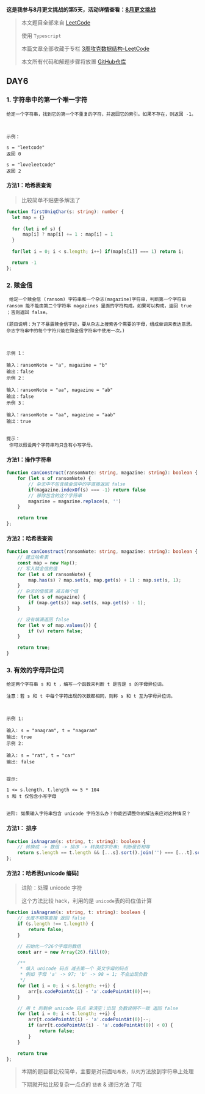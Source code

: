 **这是我参与8月更文挑战的第5天，活动详情查看：[8月更文挑战](https://juejin.cn/post/6987962113788493831 "https://juejin.cn/post/6987962113788493831")**

> 本文题目全部来自 [LeetCode](https://leetcode-cn.com/)
>
> 使用 `Typescript`
>
> 本篇文章全部收藏于专栏 [3周攻克数据结构-LeetCode](https://juejin.cn/column/6987569745008525343)
>
> 本文所有代码和解题步骤将放置 [GitHub仓库](https://github.com/ruoduan-hub/algorithm_py) 

## DAY6

### 1. 字符串中的第一个唯一字符

    给定一个字符串，找到它的第一个不重复的字符，并返回它的索引。如果不存在，则返回 -1。



    示例：
    
    s = "leetcode"
    返回 0
    
    s = "loveleetcode"
    返回 2

 

 #### 方法1：哈希表查询
 > 比较简单不贴更多解法了


 ```ts
 function firstUniqChar(s: string): number {
   let map = {}
   
   for (let i of s) {
       map[i] ? map[i] += 1 : map[i] = 1
   }
   
   for(let i = 0; i < s.length; i++) if(map[s[i]] === 1) return i;

   return -1
};
 ```

 ### 2. 赎金信

     给定一个赎金信 (ransom) 字符串和一个杂志(magazine)字符串，判断第一个字符串 ransom 能不能由第二个字符串 magazines 里面的字符构成。如果可以构成，返回 true ；否则返回 false。
    
    (题目说明：为了不暴露赎金信字迹，要从杂志上搜索各个需要的字母，组成单词来表达意思。杂志字符串中的每个字符只能在赎金信字符串中使用一次。)



    示例 1：
    
    输入：ransomNote = "a", magazine = "b"
    输出：false
    示例 2：
    
    输入：ransomNote = "aa", magazine = "ab"
    输出：false
    示例 3：
    
    输入：ransomNote = "aa", magazine = "aab"
    输出：true


    提示：
     你可以假设两个字符串均只含有小写字母。


#### 方法1：操作字符串

```ts
function canConstruct(ransomNote: string, magazine: string): boolean {
    for (let s of ransomNote) {
        // 杂志中不包含赎金信中的字直接返回 false 
        if(magazine.indexOf(s) === -1) return false
        // 移除包含的这个字符串
        magazine = magazine.replace(s, '')
    }

    return true
};
```

#### 方法2：哈希表查询

```ts
function canConstruct(ransomNote: string, magazine: string): boolean {
    // 建立哈希表
    const map = new Map();
    // 写入赎金信的值
    for (let s of ransomNote) {
        map.has(s) ? map.set(s, map.get(s) + 1) : map.set(s, 1);
    }
    // 杂志的值填满 减去每个值
    for (let s of magazine) {
        if (map.get(s)) map.set(s, map.get(s) - 1);
    }

    // 没有填满返回 false
    for (let v of map.values()) {
        if (v) return false;
    }

    return true;
}
```

### 3. 有效的字母异位词

    给定两个字符串 s 和 t ，编写一个函数来判断 t 是否是 s 的字母异位词。
    
    注意：若 s 和 t 中每个字符出现的次数都相同，则称 s 和 t 互为字母异位词。



    示例 1:
    
    输入: s = "anagram", t = "nagaram"
    输出: true
    示例 2:
    
    输入: s = "rat", t = "car"
    输出: false


    提示:
    
    1 <= s.length, t.length <= 5 * 104
    s 和 t 仅包含小写字母


    进阶: 如果输入字符串包含 unicode 字符怎么办？你能否调整你的解法来应对这种情况？


#### 方法1： 排序

```ts
function isAnagram(s: string, t: string): boolean {
    // 转换成 -> 数组 -> 排序 -> 转换成字符串; 判断是否相等
    return s.length == t.length && [...s].sort().join('') === [...t].sort().join('')
};
```


#### 方法2：哈希表[unicode 编码]
> 进阶：处理 unicode 字符
>
> 这个方法比较 hack，利用的是 `unicode`表的码位值计算

```ts
function isAnagram(s: string, t: string): boolean {
    // 长度不相等直接 返回 false
    if (s.length !== t.length) {
        return false;
    }

    // 初始化一个26个字母的数组
    const arr = new Array(26).fill(0);

    /**
     * 填入 unicode 码点 减去第一个 英文字母的码点
     * 例如 字母 'a' -> 97; 'b' -> 98 = 1; 不会出现负数
     */
    for (let i = 0; i < s.length; ++i) {
        arr[s.codePointAt(i) - 'a'.codePointAt(0)]++;
    }

    // 用 t 的剩余 unicode 码点 来清空；出现 负数说明不一致 返回 false
    for (let i = 0; i < t.length; ++i) {
        arr[t.codePointAt(i) - 'a'.codePointAt(0)]--;
        if (arr[t.codePointAt(i) - 'a'.codePointAt(0)] < 0) {
            return false;
        }
    }

    return true
};
```

> 本期的题目都比较简单，主要是对前面`哈希表`，`队列`方法放到字符串上处理
>
> 下期就开始比较复杂一点点的 `链表` & 递归方法 了哦
